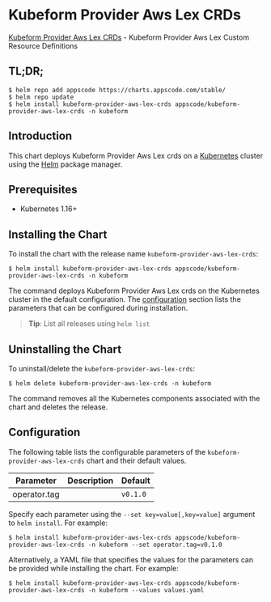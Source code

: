# Kubeform Provider Aws Lex CRDs

[Kubeform Provider Aws Lex CRDs](https://github.com/kubeform) - Kubeform Provider Aws Lex Custom Resource Definitions

## TL;DR;

```console
$ helm repo add appscode https://charts.appscode.com/stable/
$ helm repo update
$ helm install kubeform-provider-aws-lex-crds appscode/kubeform-provider-aws-lex-crds -n kubeform
```

## Introduction

This chart deploys Kubeform Provider Aws Lex crds on a [Kubernetes](http://kubernetes.io) cluster using the [Helm](https://helm.sh) package manager.

## Prerequisites

- Kubernetes 1.16+

## Installing the Chart

To install the chart with the release name `kubeform-provider-aws-lex-crds`:

```console
$ helm install kubeform-provider-aws-lex-crds appscode/kubeform-provider-aws-lex-crds -n kubeform
```

The command deploys Kubeform Provider Aws Lex crds on the Kubernetes cluster in the default configuration. The [configuration](#configuration) section lists the parameters that can be configured during installation.

> **Tip**: List all releases using `helm list`

## Uninstalling the Chart

To uninstall/delete the `kubeform-provider-aws-lex-crds`:

```console
$ helm delete kubeform-provider-aws-lex-crds -n kubeform
```

The command removes all the Kubernetes components associated with the chart and deletes the release.

## Configuration

The following table lists the configurable parameters of the `kubeform-provider-aws-lex-crds` chart and their default values.

|  Parameter   | Description | Default  |
|--------------|-------------|----------|
| operator.tag |             | `v0.1.0` |


Specify each parameter using the `--set key=value[,key=value]` argument to `helm install`. For example:

```console
$ helm install kubeform-provider-aws-lex-crds appscode/kubeform-provider-aws-lex-crds -n kubeform --set operator.tag=v0.1.0
```

Alternatively, a YAML file that specifies the values for the parameters can be provided while
installing the chart. For example:

```console
$ helm install kubeform-provider-aws-lex-crds appscode/kubeform-provider-aws-lex-crds -n kubeform --values values.yaml
```
